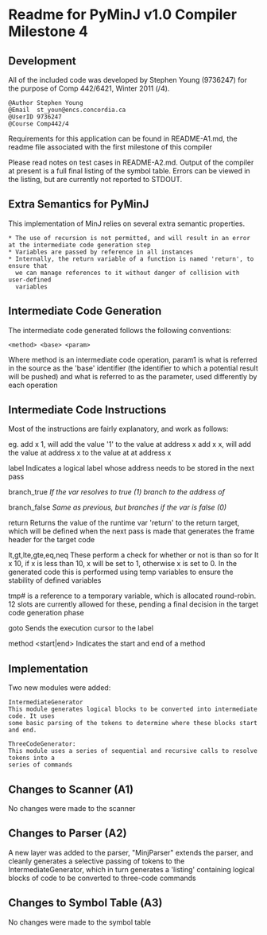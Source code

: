 Readme for PyMinJ v1.0 Compiler Milestone 4
===========================================

Development
-----------
All of the included code was developed by Stephen Young (9736247) for the
purpose of Comp 442/6421, Winter 2011 (/4).

    @Author Stephen Young
    @Email  st_youn@encs.concordia.ca
    @UserID 9736247
    @Course Comp442/4

Requirements for this application can be found in README-A1.md, the readme file
associated with the first milestone of this compiler

Please read notes on test cases in README-A2.md. Output of the compiler at present is a
full final listing of the symbol table. Errors can be viewed in the listing, but are currently
not reported to STDOUT. 

Extra Semantics for PyMinJ
--------------------------

This implementation of MinJ relies on several extra semantic properties. 
	
	* The use of recursion is not permitted, and will result in an error at the intermediate code generation step
	* Variables are passed by reference in all instances
	* Internally, the return variable of a function is named 'return', to ensure that
	  we can manage references to it without danger of collision with user-defined
	  variables
	
Intermediate Code Generation
----------------------------

The intermediate code generated follows the following conventions:

	<method> <base> <param>

Where method is an intermediate code operation, param1 is what is referred in the source as
the 'base' identifier (the identifier to which a potential result will be pushed) and what
is referred to as the parameter, used differently by each operation

Intermediate Code Instructions
------------------------------

Most of the instructions are fairly explanatory, and work as follows:

eg. add x 1, will add the value '1' to the value at address x
	add x x, will add the value at address x to the value at at address x
	
label <labelname> Indicates a logical label whose address needs to be stored in the next pass

branch_true <var> <label> If the var resolves to true (1) branch to the address of <label>

branch_false <var> <label> Same as previous, but branches if the var is false (0)

return Returns the value of the runtime var 'return' to the return target, which will be defined
	   when the next pass is made that generates the frame header for the target code
	   
lt,gt,lte,gte,eq,neq These perform a check for whether or not <base> is <op> than <param>
					 so for lt x 10, if x is less than 10, x will be set to 1, otherwise
					 x is set to 0. In the generated code this is performed using temp
					 variables to ensure the stability of defined variables
					 
tmp# is a reference to a temporary variable, which is allocated round-robin. 12 slots are
	 currently allowed for these, pending a final decision in the target code generation
	 phase
	 
goto <label> Sends the execution cursor to the label

method <name> <start|end> Indicates the start and end of a method

Implementation
--------------

Two new modules were added:

	IntermediateGenerator
	This module generates logical blocks to be converted into intermediate code. It uses
	some basic parsing of the tokens to determine where these blocks start and end.
	
	ThreeCodeGenerator:
	This module uses a series of sequential and recursive calls to resolve tokens into a 
	series of commands

Changes to Scanner (A1)
-----------------------

No changes were made to the scanner

Changes to Parser (A2)
----------------------

A new layer was added to the parser, "MinjParser" extends the parser, and cleanly generates
a selective passing of tokens to the IntermediateGenerator, which in turn generates a 
'listing' containing logical blocks of code to be converted to three-code commands

Changes to Symbol Table (A3)
----------------------------

No changes were made to the symbol table